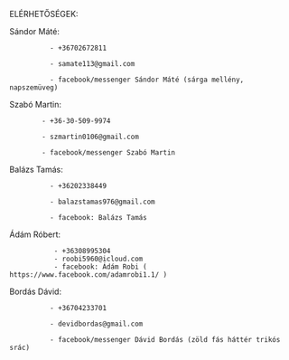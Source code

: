 ELÉRHETŐSÉGEK:

Sándor Máté:  

              - +36702672811

              - samate113@gmail.com
              
              - facebook/messenger Sándor Máté (sárga mellény, napszemüveg)

Szabó Martin:
         
            - +36-30-509-9974

            - szmartin0106@gmail.com 
 
            - facebook/messenger Szabó Martin

Balázs Tamás:
 
              - +36202338449

              - balazstamas976@gmail.com

              - facebook: Balázs Tamás

Ádám Róbert:
      
               - +36308995304
               - roobi5960@icloud.com
               - facebook: Ádám Robi ( https://www.facebook.com/adamrobi1.1/ )

Bordás Dávid:

              - +36704233701
              
              - devidbordas@gmail.com
              
              - facebook/messenger Dávid Bordás (zöld fás háttér trikós srác)
